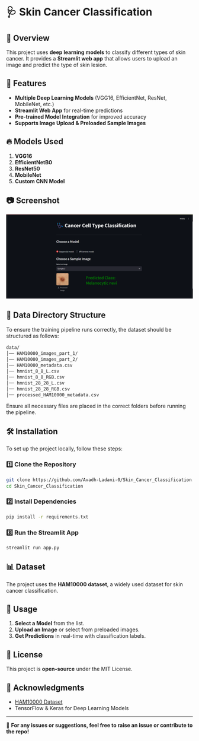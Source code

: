# 🩺 Skin Cancer Classification

## 📌 Overview
This project uses **deep learning models** to classify different types of skin cancer. It provides a **Streamlit web app** that allows users to upload an image and predict the type of skin lesion.

## 🚀 Features
- **Multiple Deep Learning Models** (VGG16, EfficientNet, ResNet, MobileNet, etc.)
- **Streamlit Web App** for real-time predictions
- **Pre-trained Model Integration** for improved accuracy
- **Supports Image Upload & Preloaded Sample Images**

## 🔥 Models Used
1. **VGG16**
2. **EfficientNetB0**
3. **ResNet50**
4. **MobileNet**
5. **Custom CNN Model**

## 📷 Screenshot
![Streamlit Screenshot](Screenshot.png)

## 📂 Data Directory Structure
To ensure the training pipeline runs correctly, the dataset should be structured as follows:
```
data/
│── HAM10000_images_part_1/
│── HAM10000_images_part_2/
│── HAM10000_metadata.csv
│── hmnist_8_8_L.csv
│── hmnist_8_8_RGB.csv
│── hmnist_28_28_L.csv
│── hmnist_28_28_RGB.csv
│── processed_HAM10000_metadata.csv
```
Ensure all necessary files are placed in the correct folders before running the pipeline.

## 🛠 Installation
To set up the project locally, follow these steps:

### **1️⃣ Clone the Repository**
```bash
git clone https://github.com/Avadh-Ladani-0/Skin_Cancer_Classification.git
cd Skin_Cancer_Classification
```

### **2️⃣ Install Dependencies**
```bash
pip install -r requirements.txt
```

### **3️⃣ Run the Streamlit App**
```bash
streamlit run app.py
```

## 📊 Dataset
The project uses the **HAM10000 dataset**, a widely used dataset for skin cancer classification.

## 📌 Usage
1. **Select a Model** from the list.
2. **Upload an Image** or select from preloaded images.
3. **Get Predictions** in real-time with classification labels.

## 📜 License
This project is **open-source** under the MIT License.

## 🙌 Acknowledgments
- [HAM10000 Dataset](https://www.kaggle.com/datasets/kmader/skin-cancer-mnist-ham10000)
- TensorFlow & Keras for Deep Learning Models

---

📢 **For any issues or suggestions, feel free to raise an issue or contribute to the repo!**
